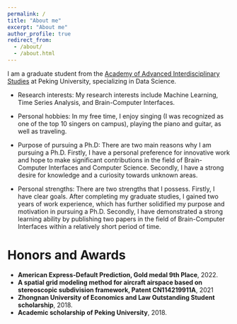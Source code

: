 ```yaml
---
permalink: /
title: "About me"
excerpt: "About me"
author_profile: true
redirect_from: 
  - /about/
  - /about.html
---
```


I am a graduate student from the [Academy of Advanced Interdisciplinary Studies](http://www.aais.pku.edu.cn/) at Peking University, specializing in Data Science.

- Research interests:
My research interests include Machine Learning, Time Series Analysis, and Brain-Computer Interfaces.

- Personal hobbies:
In my free time, I enjoy singing (I was recognized as one of the top 10 singers on campus), playing the piano and guitar, as well as traveling.

- Purpose of pursuing a Ph.D:
There are two main reasons why I am pursuing a Ph.D. Firstly, I have a personal preference for innovative work and hope to make significant contributions in the field of Brain-Computer Interfaces and Computer Science. Secondly, I have a strong desire for knowledge and a curiosity towards unknown areas.

- Personal strengths:
There are two strengths that I possess. Firstly, I have clear goals. After completing my graduate studies, I gained two years of work experience, which has further solidified my purpose and motivation in pursuing a Ph.D. Secondly, I have demonstrated a strong learning ability by publishing two papers in the field of Brain-Computer Interfaces within a relatively short period of time.

# Honors and Awards
- **American Express-Default Prediction, Gold medal 9th Place**, 2022.
- **A spatial grid modeling method for aircraft airspace based on stereoscopic subdivision framework, Patent CN114219911A**, 2021
- **Zhongnan University of Economics and Law Outstanding Student scholarship**, 2018.
- **Academic scholarship of Peking University**, 2018.


